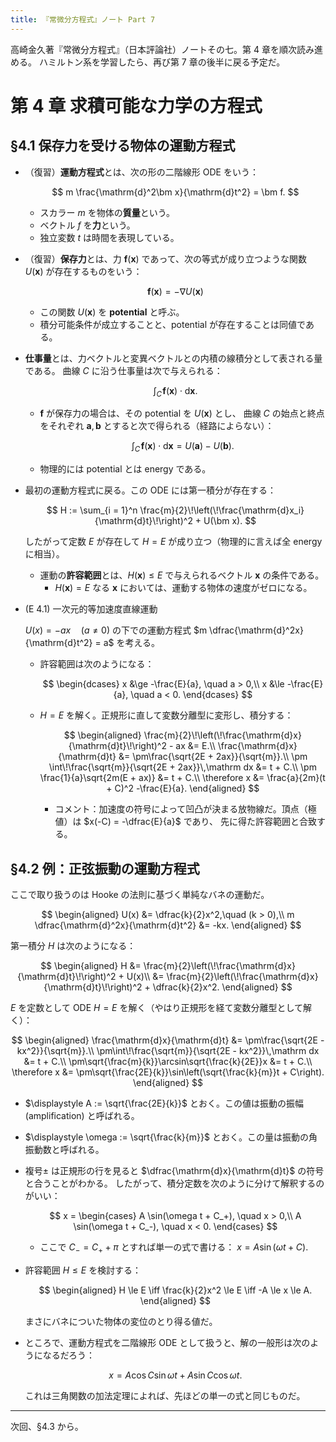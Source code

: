 ```yaml
---
title: 『常微分方程式』ノート Part 7
---
```


高崎金久著『常微分方程式』（日本評論社）ノートその七。第 4 章を順次読み進める。
ハミルトン系を学習したら、再び第 7 章の後半に戻る予定だ。

# 第 4 章 求積可能な力学の方程式

## §4.1 保存力を受ける物体の運動方程式

* （復習）**運動方程式**とは、次の形の二階線形 ODE をいう：

  $$
  m \frac{\mathrm{d}^2\bm x}{\mathrm{d}t^2} = \bm f.
  $$

  * スカラー $m$ を物体の**質量**という。
  * ベクトル $f$ を**力**という。
  * 独立変数 $t$ は時間を表現している。
* （復習）**保存力**とは、力 $\bm f(\bm x)$ であって、次の等式が成り立つような関数 $U(\bm x)$ が存在するものをいう：

  $$
  \bm f(\bm x) = -\nabla U(\bm x)
  $$

  * この関数 $U(\bm x)$ を **potential** と呼ぶ。
  * 積分可能条件が成立することと、potential が存在することは同値である。
* **仕事量**とは、力ベクトルと変異ベクトルとの内積の線積分として表される量である。
  曲線 $C$ に沿う仕事量は次で与えられる：

  $$
  \int_C\!\bm f(\bm x) \cdot \mathrm d\bm x.
  $$

  * $\bm f$ が保存力の場合は、その potential を $U(\bm x)$ とし、
    曲線 $C$ の始点と終点をそれぞれ $\bm a, \bm b$ とすると次で得られる（経路によらない）：

    $$
    \int_C\!\bm f(\bm x) \cdot \mathrm d\bm x = U(\bm a) - U(\bm b).
    $$

  * 物理的には potential とは energy である。
* 最初の運動方程式に戻る。この ODE には第一積分が存在する：

  $$
  H := \sum_{i = 1}^n \frac{m}{2}\!\left(\!\frac{\mathrm{d}x_i}{\mathrm{d}t}\!\right)^2 + U(\bm x).
  $$

  したがって定数 $E$ が存在して $H = E$ が成り立つ（物理的に言えば全 energy に相当）。

  * 運動の**許容範囲**とは、$H(\bm x) \le E$ で与えられるベクトル $\bm x$ の条件である。
    * $H(\bm x) = E$ なる $\bm x$ においては、運動する物体の速度がゼロになる。
* (E 4.1) 一次元的等加速度直線運動

  $U(x) = -ax\quad(a \ne 0)$ の下での運動方程式 $m \dfrac{\mathrm{d}^2x}{\mathrm{d}t^2} = a$ を考える。
  * 許容範囲は次のようになる：

    $$
    \begin{dcases}
        x &\ge -\frac{E}{a}, \quad a > 0,\\
        x &\le -\frac{E}{a}, \quad a < 0.
    \end{dcases}
    $$

  * $H = E$ を解く。正規形に直して変数分離型に変形し、積分する：

    $$
    \begin{aligned}
        \frac{m}{2}\!\left(\!\frac{\mathrm{d}x}{\mathrm{d}t}\!\right)^2 - ax &= E.\\
        \frac{\mathrm{d}x}{\mathrm{d}t} &= \pm\frac{\sqrt{2E + 2ax}}{\sqrt{m}}.\\
        \pm \int\!\frac{\sqrt{m}}{\sqrt{2E + 2ax}}\,\mathrm dx &= t + C.\\
        \pm \frac{1}{a}\sqrt{2m(E + ax)} &= t + C.\\
        \therefore x &= \frac{a}{2m}(t + C)^2 -\frac{E}{a}.
    \end{aligned}
    $$

    * コメント：加速度の符号によって凹凸が決まる放物線だ。頂点（極値）は $x(-C) = -\dfrac{E}{a}$ であり、
      先に得た許容範囲と合致する。

## §4.2 例：正弦振動の運動方程式

ここで取り扱うのは Hooke の法則に基づく単純なバネの運動だ。

$$
\begin{aligned}
U(x) &= \dfrac{k}{2}x^2,\quad (k > 0),\\
m \dfrac{\mathrm{d}^2x}{\mathrm{d}t^2} &= -kx.
\end{aligned}
$$

第一積分 $H$ は次のようになる：

$$
\begin{aligned}
H &= \frac{m}{2}\left(\!\frac{\mathrm{d}x}{\mathrm{d}t}\!\right)^2 + U(x)\\
&= \frac{m}{2}\left(\!\frac{\mathrm{d}x}{\mathrm{d}t}\!\right)^2 + \dfrac{k}{2}x^2.
\end{aligned}
$$

$E$ を定数として ODE $H = E$ を解く（やはり正規形を経て変数分離型として解く）：

$$
\begin{aligned}
\frac{\mathrm{d}x}{\mathrm{d}t} &= \pm\frac{\sqrt{2E - kx^2}}{\sqrt{m}}.\\
\pm\int\!\frac{\sqrt{m}}{\sqrt{2E - kx^2}}\,\mathrm dx &= t + C.\\
\pm\sqrt{\frac{m}{k}}\arcsin\sqrt{\frac{k}{2E}}x &= t + C.\\
\therefore x &= \pm\sqrt{\frac{2E}{k}}\sin\left(\sqrt{\frac{k}{m}}t + C\right).
\end{aligned}
$$

* $\displaystyle A := \sqrt{\frac{2E}{k}}$ とおく。この値は振動の振幅 (amplification) と呼ばれる。
* $\displaystyle \omega := \sqrt{\frac{k}{m}}$ とおく。この量は振動の角振動数と呼ばれる。

* 複号$\pm$ は正規形の行を見ると $\dfrac{\mathrm{d}x}{\mathrm{d}t}$ の符号と合うことがわかる。
  したがって、積分定数を次のように分けて解釈するのがいい：

  $$
  x = \begin{cases}
  A \sin(\omega t + C_+), \quad x > 0,\\
  A \sin(\omega t + C_-), \quad x < 0.
  \end{cases}
  $$

  * ここで $C_- = C_+ + \pi$ とすれば単一の式で書ける： $x = A\sin(\omega t + C).$
* 許容範囲 $H \le E$ を検討する：

  $$
  \begin{aligned}
      H \le E \iff \frac{k}{2}x^2 \le E \iff -A \le x \le A.
  \end{aligned}
  $$

  まさにバネについた物体の変位のとり得る値だ。

* ところで、運動方程式を二階線形 ODE として扱うと、解の一般形は次のようになるだろう：

  $$
  x = A\cos C \sin \omega t + A \sin C \cos \omega t.
  $$

  これは三角関数の加法定理によれば、先ほどの単一の式と同じものだ。

----

次回、§4.3 から。
